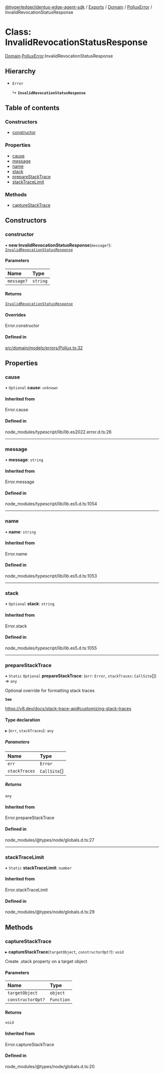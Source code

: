 [@hyperledger/identus-edge-agent-sdk](../README.md) / [Exports](../modules.md) / [Domain](../modules/Domain.md) / [PolluxError](../modules/Domain.PolluxError.md) / InvalidRevocationStatusResponse

# Class: InvalidRevocationStatusResponse

[Domain](../modules/Domain.md).[PolluxError](../modules/Domain.PolluxError.md).InvalidRevocationStatusResponse

## Hierarchy

- `Error`

  ↳ **`InvalidRevocationStatusResponse`**

## Table of contents

### Constructors

- [constructor](Domain.PolluxError.InvalidRevocationStatusResponse.md#constructor)

### Properties

- [cause](Domain.PolluxError.InvalidRevocationStatusResponse.md#cause)
- [message](Domain.PolluxError.InvalidRevocationStatusResponse.md#message)
- [name](Domain.PolluxError.InvalidRevocationStatusResponse.md#name)
- [stack](Domain.PolluxError.InvalidRevocationStatusResponse.md#stack)
- [prepareStackTrace](Domain.PolluxError.InvalidRevocationStatusResponse.md#preparestacktrace)
- [stackTraceLimit](Domain.PolluxError.InvalidRevocationStatusResponse.md#stacktracelimit)

### Methods

- [captureStackTrace](Domain.PolluxError.InvalidRevocationStatusResponse.md#capturestacktrace)

## Constructors

### constructor

• **new InvalidRevocationStatusResponse**(`message?`): [`InvalidRevocationStatusResponse`](Domain.PolluxError.InvalidRevocationStatusResponse.md)

#### Parameters

| Name | Type |
| :------ | :------ |
| `message?` | `string` |

#### Returns

[`InvalidRevocationStatusResponse`](Domain.PolluxError.InvalidRevocationStatusResponse.md)

#### Overrides

Error.constructor

#### Defined in

[src/domain/models/errors/Pollux.ts:32](https://github.com/hyperledger/identus-edge-agent-sdk-ts/blob/f2306959fcea168d196649eedb6a342635865544/src/domain/models/errors/Pollux.ts#L32)

## Properties

### cause

• `Optional` **cause**: `unknown`

#### Inherited from

Error.cause

#### Defined in

node_modules/typescript/lib/lib.es2022.error.d.ts:26

___

### message

• **message**: `string`

#### Inherited from

Error.message

#### Defined in

node_modules/typescript/lib/lib.es5.d.ts:1054

___

### name

• **name**: `string`

#### Inherited from

Error.name

#### Defined in

node_modules/typescript/lib/lib.es5.d.ts:1053

___

### stack

• `Optional` **stack**: `string`

#### Inherited from

Error.stack

#### Defined in

node_modules/typescript/lib/lib.es5.d.ts:1055

___

### prepareStackTrace

▪ `Static` `Optional` **prepareStackTrace**: (`err`: `Error`, `stackTraces`: `CallSite`[]) => `any`

Optional override for formatting stack traces

**`See`**

https://v8.dev/docs/stack-trace-api#customizing-stack-traces

#### Type declaration

▸ (`err`, `stackTraces`): `any`

##### Parameters

| Name | Type |
| :------ | :------ |
| `err` | `Error` |
| `stackTraces` | `CallSite`[] |

##### Returns

`any`

#### Inherited from

Error.prepareStackTrace

#### Defined in

node_modules/@types/node/globals.d.ts:27

___

### stackTraceLimit

▪ `Static` **stackTraceLimit**: `number`

#### Inherited from

Error.stackTraceLimit

#### Defined in

node_modules/@types/node/globals.d.ts:29

## Methods

### captureStackTrace

▸ **captureStackTrace**(`targetObject`, `constructorOpt?`): `void`

Create .stack property on a target object

#### Parameters

| Name | Type |
| :------ | :------ |
| `targetObject` | `object` |
| `constructorOpt?` | `Function` |

#### Returns

`void`

#### Inherited from

Error.captureStackTrace

#### Defined in

node_modules/@types/node/globals.d.ts:20
